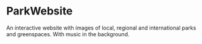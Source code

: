 # ParkWebsite
An interactive website with images of local, regional and international parks and greenspaces. With music in the background.
